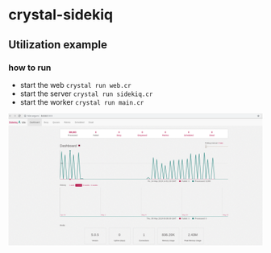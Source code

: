 # crystal-sidekiq

## Utilization example

### how to run
- start the web `crystal run web.cr`
- start the server `crystal run sidekiq.cr`
- start the worker `crystal run main.cr`

![alt text](https://github.com/LeandroRezendeCoutinho/crystal-sidekiq/blob/master/running.png)
